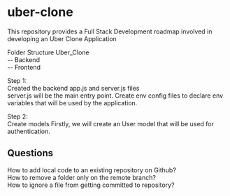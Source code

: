 # uber-clone
This repository provides a Full Stack Development roadmap involved in developing an Uber Clone Application

Folder Structure
Uber_Clone \
-- Backend \
-- Frontend

Step 1:\
Created the backend app.js and server.js files \
server.js will be the main entry point.
Create env config files to declare env variables that will be used by the application.

Step 2:\
Create models
Firstly, we will create an User model that will be used for authentication.



## Questions
How to add local code to an existing repository on Github? \
How to remove a folder only on the remote branch? \
How to ignore a file from getting committed to repository?
